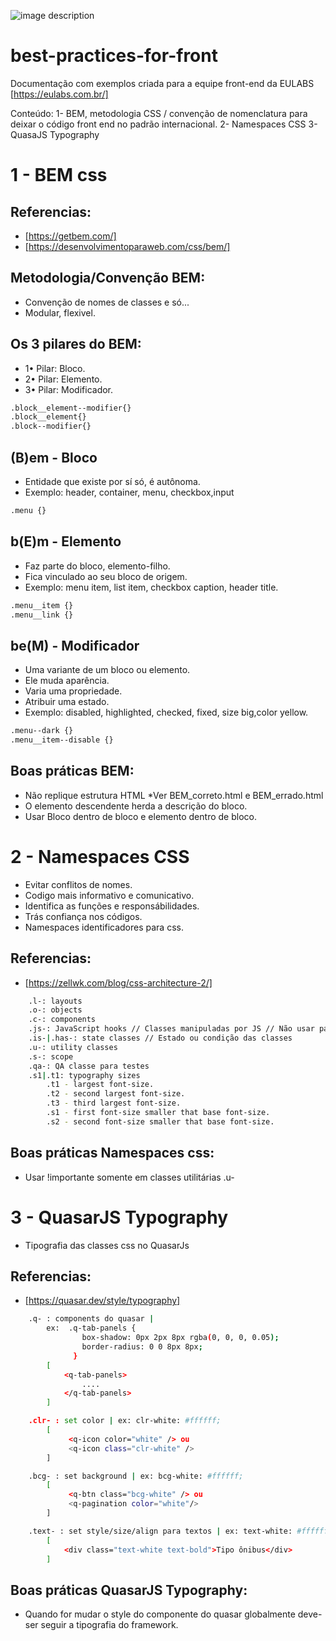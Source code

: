 ![image description](https://storage.googleapis.com/dpw/app/uploads/2020/05/image.png)

# best-practices-for-front
Documentação com exemplos criada para a equipe front-end da EULABS [https://eulabs.com.br/]

Conteúdo:
1- BEM, metodologia CSS / convenção de nomenclatura para deixar o código front end no padrão internacional.
2- Namespaces CSS
3- QuasaJS Typography

# 1 - BEM css

## Referencias:
- [https://getbem.com/]
- [https://desenvolvimentoparaweb.com/css/bem/]

## Metodologia/Convenção BEM:
- Convenção de nomes de classes e só...
- Modular, flexivel.

## Os 3 pilares do BEM:
- 1• Pilar: Bloco.
- 2• Pilar: Elemento.
- 3• Pilar: Modificador.

```sh
.block__element--modifier{}
.block__element{}
.block--modifier{}
```

## (B)em - Bloco
- Entidade que existe por sí só, é autônoma.
- Exemplo: header, container, menu, checkbox,input

```sh
.menu {}
```

## b(E)m - Elemento 
- Faz parte do bloco, elemento-filho.
- Fica vinculado ao seu bloco de origem.
- Exemplo: menu item, list item, checkbox caption, header title.

```sh
.menu__item {}
.menu__link {}
```

## be(M) - Modificador
- Uma variante de um bloco ou elemento.
- Ele muda aparência.
- Varia uma propriedade.
- Atribuir uma estado.
- Exemplo: disabled, highlighted, checked, fixed, size big,color yellow.

```sh
.menu--dark {}
.menu__item--disable {}
```

## Boas práticas  BEM:
- Não replique estrutura HTML *Ver BEM_correto.html e BEM_errado.html
- O elemento descendente herda a descrição do bloco.
- Usar Bloco dentro de bloco e elemento dentro de bloco.

# 2 - Namespaces CSS
- Evitar conflitos de nomes.
- Codigo mais informativo e comunicativo.
- Identifica as funções e responsábilidades.
- Trás confiança nos códigos.
- Namespaces identificadores para css.

## Referencias:
- [https://zellwk.com/blog/css-architecture-2/]

```sh
    .l-: layouts
    .o-: objects
    .c-: components
    .js-: JavaScript hooks // Classes manipuladas por JS // Não usar para estilo
    .is-|.has-: state classes // Estado ou condição das classes
    .u-: utility classes
    .s-: scope
    .qa-: QA classe para testes
    .s1|.t1: typography sizes
        .t1 - largest font-size.
        .t2 - second largest font-size.
        .t3 - third largest font-size.
        .s1 - first font-size smaller that base font-size.
        .s2 - second font-size smaller that base font-size.
```

## Boas práticas  Namespaces css:
- Usar !importante somente em classes utilitárias .u-


# 3 - QuasarJS Typography
- Tipografia das classes css no QuasarJs

## Referencias:
- [https://quasar.dev/style/typography]

```sh
    .q- : components do quasar |
        ex:  .q-tab-panels {
                box-shadow: 0px 2px 8px rgba(0, 0, 0, 0.05);
                border-radius: 0 0 8px 8px;
              }
        [
            <q-tab-panels>
                ....
            </q-tab-panels>
        ]

    .clr- : set color | ex: clr-white: #ffffff;
        [
             <q-icon color="white" /> ou
             <q-icon class="clr-white" />
        ]

    .bcg- : set background | ex: bcg-white: #ffffff;
        [
             <q-btn class="bcg-white" /> ou
             <q-pagination color="white"/>
        ]

    .text- : set style/size/align para textos | ex: text-white: #ffffff;
        [
            <div class="text-white text-bold">Tipo ônibus</div>
        ]

```

## Boas práticas  QuasarJS Typography:
- Quando for mudar o style do componente do quasar globalmente deve-ser seguir a tipografia do framework.
